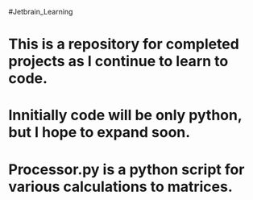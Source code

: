 #Jetbrain_Learning

# This is a repository for completed projects as I continue to learn to code. 
# Innitially code will be only python, but I hope to expand soon. 

# Processor.py is a python script for various calculations to matrices.
